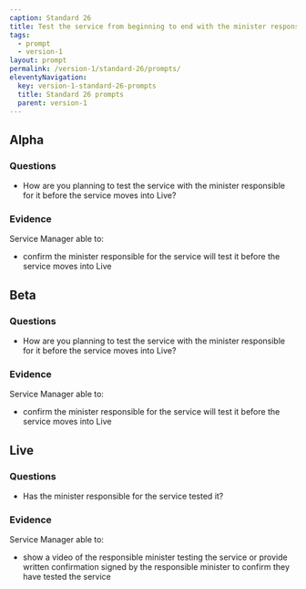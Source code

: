 ```yaml
---
caption: Standard 26
title: Test the service from beginning to end with the minister responsible for it.
tags:
  - prompt
  - version-1
layout: prompt
permalink: /version-1/standard-26/prompts/
eleventyNavigation:
  key: version-1-standard-26-prompts
  title: Standard 26 prompts
  parent: version-1
---
```


## Alpha

### Questions

- How are you planning to test the service with the minister responsible for it before the service moves into Live?

### Evidence

Service Manager able to:

- confirm the minister responsible for the service will test it before the service moves into Live

## Beta

### Questions

- How are you planning to test the service with the minister responsible for it before the service moves into Live?

### Evidence

Service Manager able to:

- confirm the minister responsible for the service will test it before the service moves into Live

## Live

### Questions

- Has the minister responsible for the service tested it?

### Evidence

Service Manager able to:

- show a video of the responsible minister testing the service or provide written confirmation signed by the responsible minister to confirm they have tested the service
